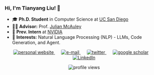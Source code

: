 ### Hi, I'm Tianyang Liu! 👋

- 🎓 **Ph.D. Student** in Computer Science at [UC San Diego](https://ucsd.edu)
- 🧑‍💻 **Advisor:** Prof. [Julian McAuley](https://cseweb.ucsd.edu/~jmcauley/)
- 💼 **Prev. Intern** at [NVIDIA](https://nvidia.com)
- 🤖 **Interests:** Natural Language Processing (NLP) - LLMs, Code Generation, and Agent.


<p align="center">
    <a href="https://leoii22.com" style="margin-right: 20px;">
        <img src="https://img.shields.io/badge/Personal_Website-FFC107?style=for-the-badge&logo=aiqfome&logoColor=black" alt="personal website" style="border-radius: 3px;">
    </a>
    <a href="mailto:til040@ucsd.edu" style="margin-right: 20px;">
        <img src="https://img.shields.io/badge/Email-EA4335?style=for-the-badge&logo=gmail&logoColor=white" alt="e-mail" style="border-radius: 3px;">
    </a>
    <a href="https://twitter.com/LtyLeoii22" style="margin-right: 20px;">
        <img src="https://img.shields.io/badge/Twitter-1DA1F2?style=for-the-badge&logo=twitter&logoColor=white" alt="twitter" style="border-radius: 3px;">
    </a>
    <a href="https://scholar.google.com/citations?user=rJAeYdwAAAAJ&hl=en" style="margin-right: 20px;">
        <img src="https://img.shields.io/badge/Google_Scholar-4285F4?style=for-the-badge&logo=google&logoColor=white" alt="google scholar" style="border-radius: 3px;">
    </a>
    <a href="https://www.linkedin.com/in/tianyangliu-whu-ucsd/">
        <img src="https://img.shields.io/badge/LinkedIn-0A66C2?style=for-the-badge&logo=linkedin&logoColor=white" alt="LinkedIn" style="border-radius: 3px;">
    </a>
</p>

<p align="center"> 
    <img src="https://komarev.com/ghpvc/?username=Leolty&color=FD5E0F&style=for-the-badge" alt="profile views" style="border-radius: 3px;">
</p>
